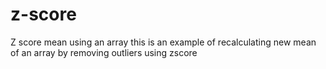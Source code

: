 # z-score
Z score mean using an array
this is an example of recalculating new mean of an array by removing outliers using zscore
